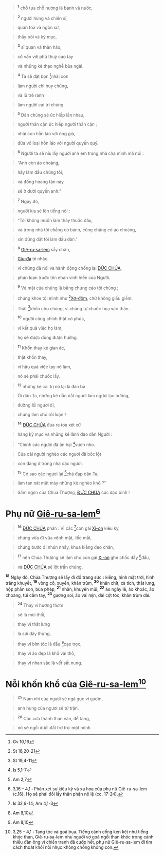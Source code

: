 > <sup><b>1</b></sup> chỗ tựa chỗ nương là bánh và nước,
>


> <sup><b>2</b></sup> người hùng và chiến sĩ,
>


> quan toà và ngôn sứ,
>


> thầy bói và kỳ mục,
>


> <sup><b>3</b></sup> sĩ quan và thân hào,
>


> cố vấn với phù thuỷ cao tay
>


> và những kẻ thạo nghề bùa ngải.
>


> <sup><b>4</b></sup> Ta sẽ đặt bọn [^1*]nhãi con
>


> làm người chỉ huy chúng,
>


> và lũ trẻ ranh
>


> làm người cai trị chúng.
>


> <sup><b>5</b></sup> Dân chúng sẽ ức hiếp lẫn nhau,
>


> người thân cận ức hiếp người thân cận ;
>


> nhãi con hỗn láo với ông già,
>


> đứa vô loại hỗn láo với người quyền quý.
>


> <sup><b>6</b></sup> Người ta sẽ níu lấy người anh em trong nhà cha mình mà nói :
>


> “Anh còn áo choàng,
>


> hãy làm đầu chúng tôi,
>


> và đống hoang tàn này
>


> sẽ ở dưới quyền anh.”
>


> <sup><b>7</b></sup> Ngày đó,
>


> người kia sẽ lên tiếng nói :
>


> “Tôi không muốn làm thầy thuốc đâu,
>


> và trong nhà tôi chẳng có bánh, cũng chẳng có áo choàng,
>


> xin đừng đặt tôi làm đầu dân.”
>


> <sup><b>8</b></sup> [Giê-ru-sa-lem]() sẩy chân,
>


> [Giu-đa]() té nhào,
>


> vì chúng đã nói và hành động chống lại [ĐỨC CHÚA](),
>


> phản loạn trước tôn nhan vinh hiển của Người.
>


> <sup><b>9</b></sup> Vẻ mặt của chúng là bằng chứng cáo tội chúng ;
>


> chúng khoe tội mình như [^2*][Xơ-đôm](), chứ không giấu giếm.
>


> Thật [^3*]khốn cho chúng, vì chúng tự chuốc hoạ vào thân.
>


> <sup><b>10</b></sup> người công chính thật có phúc,
>


> vì kết quả việc họ làm,
>


> họ sẽ được dùng được hưởng.
>


> <sup><b>11</b></sup> Khốn thay kẻ gian ác,
>


> thật khốn thay,
>


> vì hậu quả việc tay nó làm,
>


> nó sẽ phải chuốc lấy.
>


> <sup><b>12</b></sup> những kẻ cai trị nó lại là đàn bà.
>


> Ôi dân Ta, những kẻ dẫn dắt ngươi làm ngươi lạc hướng,
>


> đường lối ngươi đi,
>


> chúng làm cho rối loạn !
>


> <sup><b>14</b></sup> [ĐỨC CHÚA]() đưa ra toà xét xử
>


> hàng kỳ mục và những kẻ lãnh đạo dân Người :
>


> “Chính các ngươi đã ăn hại [^5*]vườn nho.
>


> Của cải người nghèo các ngươi đã bóc lột
>


> còn đang ở trong nhà các ngươi.
>


> <sup><b>15</b></sup> Cớ sao các ngươi lại [^6*]chà đạp dân Ta,
>


> làm tan nát mặt mày những kẻ nghèo khó ?”
>


> Sấm ngôn của Chúa Thượng, [ĐỨC CHÚA]() các đạo binh !
>


# Phụ nữ [Giê-ru-sa-lem]()[^5]

> <sup><b>16</b></sup> [ĐỨC CHÚA]() phán : Vì các [^7*]con gái [Xi-on]() kiêu kỳ,
>


> chúng vừa đi vừa vênh mặt, liếc mắt,
>


> chúng bước đi nhún nhẩy, khua kiềng đeo chân,
>


> <sup><b>17</b></sup> nên Chúa Thượng sẽ làm cho con gái [Xi-on]() ghẻ chốc đầy [^8*]đầu,
>


> và [ĐỨC CHÚA]() sẽ lột trần chúng.
>

<sup><b>18</b></sup> Ngày đó, Chúa Thượng sẽ lấy đi đồ trang sức : kiềng, hình mặt trời, hình trăng khuyết, <sup><b>19</b></sup> vòng cổ, xuyến, khăn trùm, <sup><b>20</b></sup> khăn chít, xà tích, thắt lưng, hộp phấn son, bùa phép, <sup><b>21</b></sup> nhẫn, khuyên mũi, <sup><b>22</b></sup> áo ngày lễ, áo khoác, áo choàng, túi cầm tay, <sup><b>23</b></sup> gương soi, áo vải mịn, dải cột tóc, khăn trùm dài.


> <sup><b>24</b></sup> Thay vì hương thơm
>


> sẽ là mùi thối,
>


> thay vì thắt lưng
>


> là sợi dây thừng,
>


> thay vì bím tóc là đầu [^9*]cạo trọc,
>


> thay vì áo đẹp là khố vải thô,
>


> thay vì nhan sắc là vết sắt nung.
>


# Nỗi khốn khổ của [Giê-ru-sa-lem]()[^6]

> <sup><b>25</b></sup> Nam nhi của ngươi sẽ ngã gục vì gươm,
>


> anh hùng của ngươi sẽ tử trận.
>


> <sup><b>26</b></sup> Các cửa thành than vãn, để tang,
>


> nó sẽ ngồi dưới đất trơ trọi một mình.
>

[^5]: 3,16 – 4,1 : Phán xét sự kiêu kỳ và xa hoa của phụ nữ Giê-ru-sa-lem (c.16). Họ sẽ phải đổi lấy thân phận nô lệ (cc. 17-24).
[^6]: 3,25 – 4,1 : Tang tóc và goá bụa. Tiếng cánh cổng ken két như tiếng khóc than, Giê-ru-sa-lem như người vợ goá ngồi than khóc trong cảnh thiếu đàn ông vì chiến tranh đã cướp hết, phụ nữ Giê-ru-sa-lem đi tìm cách thoát khỏi nỗi nhục không chồng không con.
[^1*]: Gv 10,16
[^2*]: St 18,20-21
[^3*]: St 19,4-11
[^5*]: Is 5,1-7
[^6*]: Am 2,7
[^7*]: Is 32,9-14; Am 4,1-3
[^8*]: Am 8,10
[^9*]: Am 8,10